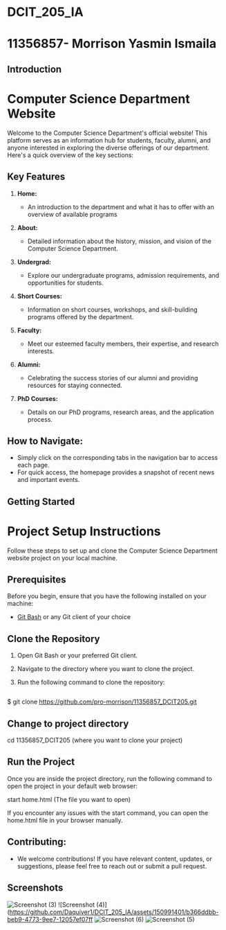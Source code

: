 # DCIT_205_IA

# 11356857- Morrison Yasmin Ismaila

## Introduction
# Computer Science Department Website

Welcome to the Computer Science Department's official website! This platform serves as an information hub for students, faculty, alumni, and anyone interested in exploring the diverse offerings of our department. Here's a quick overview of the key sections:

## Key Features

1. **Home:**
   - An introduction to the department and what it has to offer with an overview of available programs

2. **About:**
   - Detailed information about the history, mission, and vision of the Computer Science Department.

3. **Undergrad:**
   - Explore our undergraduate programs, admission requirements, and opportunities for students.

4. **Short Courses:**
   - Information on short courses, workshops, and skill-building programs offered by the department.

5. **Faculty:**
   - Meet our esteemed faculty members, their expertise, and research interests.

6. **Alumni:**
   - Celebrating the success stories of our alumni and providing resources for staying connected.

7. **PhD Courses:**
   - Details on our PhD programs, research areas, and the application process.

## How to Navigate:

- Simply click on the corresponding tabs in the navigation bar to access each page.
- For quick access, the homepage provides a snapshot of recent news and important events.

## Getting Started
# Project Setup Instructions

Follow these steps to set up and clone the Computer Science Department website project on your local machine.

## Prerequisites

Before you begin, ensure that you have the following installed on your machine:

- [Git Bash](https://gitforwindows.org/) or any Git client of your choice

## Clone the Repository

1. Open Git Bash or your preferred Git client.

2. Navigate to the directory where you want to clone the project.

3. Run the following command to clone the repository:

   ```bash
  $ git clone https://github.com/pro-morrison/11356857_DCIT205.git

## Change to project directory
 cd 11356857_DCIT205 (where you want to clone your project)

 ## Run the Project
Once you are inside the project directory, run the following command to open the project in your default web browser:

start home.html (The file you want to open)

If you encounter any issues with the start command, you can open the home.html file in your browser manually.

## Contributing:

- We welcome contributions! If you have relevant content, updates, or suggestions, please feel free to reach out or submit a pull request.

## Screenshots

![Screenshot (3)](https://github.com/Daquiver1/DCIT_205_IA/assets/150991401/564c4e27-50e8-48a6-a371-725249a5d5f4)
![Screenshot (4)](https://github.com/Daquiver1/DCIT_205_IA/assets/150991401/b366ddbb-beb9-4773-9ee7-12057ef07ff
![Screenshot (6)](https://github.com/Daquiver1/DCIT_205_IA/assets/150991401/1f909432-15c9-4377-80c5-6bf57b03a3bd)
![Screenshot (5)](https://github.com/Daquiver1/DCIT_205_IA/assets/150991401/067ee094-9506-4946-a3e8-8b70fc6645b4)




 







